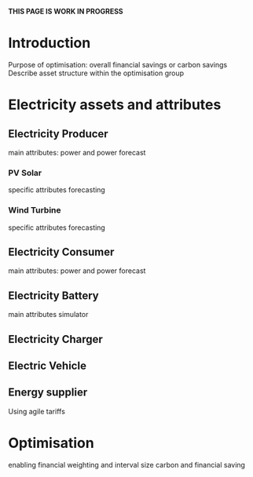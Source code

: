 **THIS PAGE IS WORK IN PROGRESS**

# Introduction

Purpose of optimisation: overall financial savings or carbon savings
Describe asset structure within the optimisation group

# Electricity assets and attributes

## Electricity Producer
main attributes: power and power forecast

### PV Solar
specific attributes
forecasting

### Wind Turbine
specific attributes
forecasting

## Electricity Consumer
main attributes: power and power forecast

## Electricity Battery
main attributes 
simulator

## Electricity Charger

## Electric Vehicle

## Energy supplier
Using agile tariffs

# Optimisation
enabling
financial weighting and interval size
carbon and financial saving



